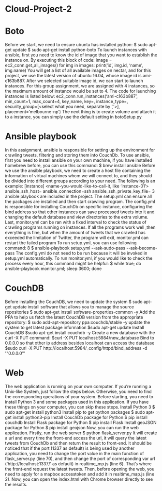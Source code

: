 # Cloud-Project-2

Boto
======================================================================
Before we start, we need to ensure ubuntu has installed python:
$ sudo apt-get update
$ sudo apt-get install python-boto
To launch instances with ansible, first you need to know the id of image that you want to establish the instance on.
By executing this block of code:
image = ec2_conn.get_all_images() for img in images:
print(‘id’, img.id, ‘name’, img.name)
You will get a list of all available images on nectar, and for this project, we use the latest version of ubuntu 16.04, whose image id is ami-c163b887.
After we selected suitable image id, we can start to launch instances. For this group assignment, we are assigned with 4 instances, so the maximum amount of instance would be set to 4. The code for launching instances is listed below:
ec2_conn.run_instances(‘ami-c163b887’, min_count=1, max_count=4, key_name, key=<your key>, instance_type=<up to you to choose>, security_group=[<select what you need, separate by ‘,’>], placement=’melbourne-np’)
The next thing is to create volume and attach it to a instance, you can simply use the default setting in botoSetup.py


Ansible playbook
======================================================================
In this assignment, ansible is responsible for setting up the environment for crawling tweets, filtering and storing them into CouchDb.
To use ansible, first you need to install ansible on your own machine, if you have installed homebrew before, you can use this command:
$ brew install ansible
Before we use the ansible playbook, we need to create a host file containing the information of virtual machines whom we will connect to, and they should be divided into different groups according to your need. The following is an example:
[instance]
<name-you-would-like-to-call-it, like ‘instance-01’> ansible_ssh_host=<your-instance- address> ansible_connection=ssh ansible_ssh_private_key_file=<path-of-your-private-key>
3 ansible playbook are included in the project. The setup.yml can ensure all the packages are installed and then start crawling program. The config.yml is responsible for installing CouchDb on specific instance, configuring the bind address so that other instances can save processed tweets into it and changing the default database and view directories to the extra volume. Last, monitor.yml can be ran with a fixed interval to check the status of crawling programs running on instances. If all the programs work well ,then everything is fine, but when the amount of tweets that we crawled has exceeded the limitation of Twitter, the program will exit, monitor.yml can restart the failed program
To run setup.yml, you can use following command:
8
$ ansible-playbook setup.yml --ask-sudo-pass --ask-become-pass
The config.yml do not need to be run because it will be invoked in setup.yml automatically. To run monitor.yml, if you would like to check the process every hour, this command might be helpful:
$ while true; do ansible-playbook monitor.yml; sleep 3600; done


CouchDB
======================================================================
Before installing the CouchDB, we need to update the system
$ sudo apt-get update
install software that allows you to manage the source repositories
$ sudo apt-get install software-properties-common -y
Add the PPA to help us fetch the latest CouchDB version from the appropriate repository:
$ sudo add-apt-repository ppa:couchdb/stable -y
update the system to get latest package information
$sudo apt-get update
Install CouchDB
$sudo apt-get install couchdb -y
Create a new database with the curl -X PUT command:
$curl -X PUT localhost:5984/new_database
Bind to 0.0.0.0 so that other ip address besides localhost can access the database 
$sudo curl -X PUT http://localhost:5984/_config/httpd/bind_address -d '"0.0.0.0"'


Web
======================================================================
The web application is running on your own computer. If you’re running a Unix-like System, just follow the steps below. Otherwise, you need to find the corresponding operations of your system.
Before starting, you need to install Python 3 and some packages used in this application. If you have these things on your computer, you can skip these steps.
Install Python 3
$ sudo apt-get install python3
Install pip to get python packages
$ sudo apt-get install python3-pip
Install CouchDb package for Python
$ pip install couchdb
Install Flask package for Python
$ pip install Flask
Install geoJSON package for Python
$ pip install geojson
Now, you can run the web application.
Firstly, run the web server
$ python flask_server.py
It will create a url and every time the front-end access the url, it will query the latest tweets from CouchDb and then return the result to front-end.
It should be noticed that if the port (1337 as default) is being used by another application, you need to change the port value in the main function of flask_server.py (line 70), and then change the port of corresponding var url (‘http://localhost:1337/’ as default) in realtime_mp.js (line 6). That’s where the front-end request the latest tweets.
Then, before opening the web, you need to apply for a mapbox accesstoken and add it in realtime_map.js (line 2).
Now, you can open the index.html with Chrome browser directly to see the results.

 
 
